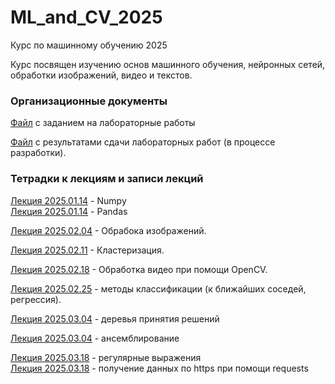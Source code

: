 # ML_and_CV_2025
Курс по машинному обучению 2025

Курс посвящен изучению основ машинного обучения, нейронных сетей, обработки изображений, видео и текстов.
### Организационные документы

[Файл](https://docs.google.com/document/d/1PJW4Jj5d7W4QLy5MsBlRZmR1dJvKZu1J1Vjh9uLVvqI/edit?usp=sharing) с заданием на лабораторные работы

[Файл](https://docs.google.com/spreadsheets/d/1zU3V82i7TL2-tSn2ysfPcIcsimtboxAPig6SIaun1fM/edit?usp=sharing) с результатами сдачи лабораторных работ (в процессе разработки).

### Тетрадки к лекциям и записи лекций

[Лекция 2025.01.14](https://github.com/klyshinsky/ML_and_CV_2025/blob/main/Lecture_20250114_numpy.ipynb) - Numpy  
[Лекция 2025.01.14](https://github.com/klyshinsky/ML_and_CV_2025/blob/main/Lecture_20250114_Pandas.ipynb) - Pandas

[Лекция 2025.02.04](https://github.com/klyshinsky/ML_and_CV_2025/blob/main/Lecture_20250204_image_processing.ipynb) - Обрабока изображений.

[Лекция 2025.02.11](https://github.com/klyshinsky/ML_and_CV_2025/blob/main/Lecture_20250211_clustering.ipynb) - Кластеризация.

[Лекция 2025.02.18](https://github.com/klyshinsky/ML_and_CV_2025/blob/main/Lecture_20250218_OpenCV.ipynb) - Обработка видео при помощи OpenCV.

[Лекция 2025.02.25](https://github.com/klyshinsky/ML_and_CV_2025/blob/main/Lecture_20250225_Classification.ipynb) - методы классификации (к ближайших соседей, регрессия).  

[Лекция 2025.03.04](https://github.com/klyshinsky/ML_and_CV_2025/blob/main/Lecture_20250304_DecisionTrees.ipynb) - деревья принятия решений

[Лекция 2025.03.04](https://github.com/klyshinsky/ML_and_CV_2025/blob/main/Lecture_20250304_Ensamble.ipynb) - ансемблирование

[Лекция 2025.03.18](https://github.com/klyshinsky/ML_and_CV_2025/blob/main/Lecture_20250318_1_regexp.ipynb) - регулярные выражения  
[Лекция 2025.03.18](https://github.com/klyshinsky/ML_and_CV_2025/blob/main/Lecture_20250319_2_requests.ipynb) - получение данных по https при помощи requests

